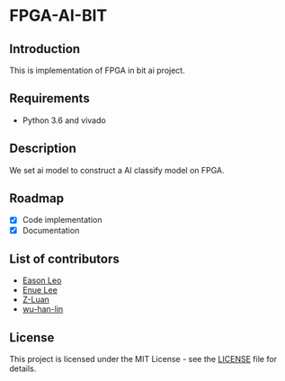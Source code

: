 # FPGA-AI-BIT

## Introduction

This is implementation of FPGA in bit ai project.

## Requirements

* Python 3.6 and vivado

## Description

We set ai model to construct a AI classify model on FPGA.

## Roadmap

* [x] Code implementation
* [X] Documentation

## List of contributors

* [Eason Leo](https://github.com/lyccyl1)
* [Enue Lee](https://github.com/Programming-D)
* [Z-Luan](https://github.com/Z-Luan)
* [wu-han-lin](https://github.com/wu-han-lin)

## License

This project is licensed under the MIT License - see the [LICENSE](./LICENSE.txt) file for details.
